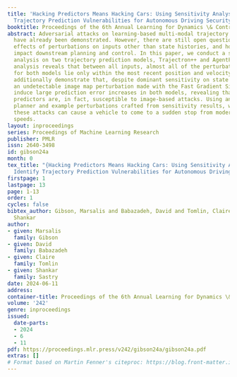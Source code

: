 ```yaml
---
title: 'Hacking Predictors Means Hacking Cars: Using Sensitivity Analysis to Identify
  Trajectory Prediction Vulnerabilities for Autonomous Driving Security'
booktitle: Proceedings of the 6th Annual Learning for Dynamics \& Control Conference
abstract: Adversarial attacks on learning-based multi-modal trajectory predictors
  have already been demonstrated. However, there are still open questions about the
  effects of perturbations on inputs other than state histories, and how these attacks
  impact downstream planning and control. In this paper, we conduct a sensitivity
  analysis on two trajectory prediction models, Trajectron++ and AgentFormer. The
  analysis reveals that between all inputs, almost all of the perturbation sensitivities
  for both models lie only within the most recent position and velocity states. We
  additionally demonstrate that, despite dominant sensitivity on state history perturbations,
  an undetectable image map perturbation made with the Fast Gradient Sign Method can
  induce large prediction error increases in both models, revealing that these trajectory
  predictors are, in fact, susceptible to image-based attacks. Using an optimization-based
  planner and example perturbations crafted from sensitivity results, we show how
  these attacks can cause a vehicle to come to a sudden stop from moderate driving
  speeds.
layout: inproceedings
series: Proceedings of Machine Learning Research
publisher: PMLR
issn: 2640-3498
id: gibson24a
month: 0
tex_title: "{Hacking Predictors Means Hacking Cars: Using Sensitivity Analysis to
  Identify Trajectory Prediction Vulnerabilities for Autonomous Driving Security}"
firstpage: 1
lastpage: 13
page: 1-13
order: 1
cycles: false
bibtex_author: Gibson, Marsalis and Babazadeh, David and Tomlin, Claire and Sastry,
  Shankar
author:
- given: Marsalis
  family: Gibson
- given: David
  family: Babazadeh
- given: Claire
  family: Tomlin
- given: Shankar
  family: Sastry
date: 2024-06-11
address:
container-title: Proceedings of the 6th Annual Learning for Dynamics \& Control Conference
volume: '242'
genre: inproceedings
issued:
  date-parts:
  - 2024
  - 6
  - 11
pdf: https://proceedings.mlr.press/v242/gibson24a/gibson24a.pdf
extras: []
# Format based on Martin Fenner's citeproc: https://blog.front-matter.io/posts/citeproc-yaml-for-bibliographies/
---
```

